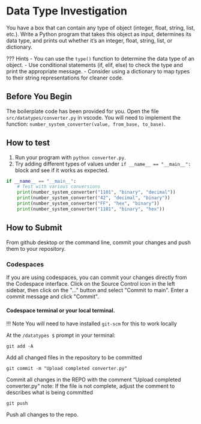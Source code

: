 # Data Type Investigation

You have a box that can contain any type of object (integer, float, string, list, etc.). Write a Python program that takes this object as input, determines its data type, and prints out whether it’s an integer, float, string, list, or dictionary.

??? Hints
    - You can use the `type()` function to determine the data type of an object.
    - Use conditional statements (if, elif, else) to check the type and print the appropriate message.
    - Consider using a dictionary to map types to their string representations for cleaner code.

## Before You Begin
The boilerplate code has been provided for you. Open the file `src/datatypes/converter.py` in vscode. You will need to implement the function: `number_system_converter(value, from_base, to_base)`. 

## How to test
1. Run your program with `python converter.py`.
2. Try adding different types of values under `if __name__ == "__main__":` block and see if it works as expected.
```python
if __name__ == "__main__":
    # Test with various conversions
    print(number_system_converter("1101", "binary", "decimal"))
    print(number_system_converter("42", "decimal", "binary"))
    print(number_system_converter("FF", "hex", "binary"))
    print(number_system_converter("1101", "binary", "hex"))
```

## How to Submit

From github desktop or the command line, commit your changes and push them to your repository.

### Codespaces
If you are using codespaces, you can commit your changes directly from the Codespace interface. Click on the Source Control icon in the left sidebar, then click on the "..." button and select "Commit to main". Enter a commit message and click "Commit".

#### Codespace terminal or your local terminal. 

!!! Note
    You will need to have installed `git-scm` for this to work locally

At the `/datatypes $` prompt in your terminal:
```
git add -A 
```
Add all changed files in the repository to be committed
```
git commit -m "Upload completed converter.py"
```
Commit all changes in the REPO with the comment “Upload completed converter.py“ note: If the file is not complete, adjust the comment to describes what is being committed
```
git push 
```
Push all changes to the repo.